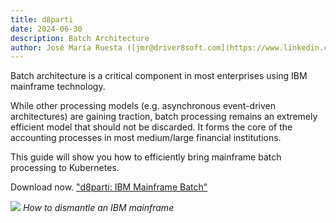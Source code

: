 ```yaml
---
title: d8parti
date: 2024-06-30
description: Batch Architecture
author: José María Ruesta ([jmr@driver8soft.com](https://www.linkedin.com/in/jos%C3%A9-mar%C3%ADa-ruesta-662a8aa8/))
---
```


Batch architecture is a critical component in most enterprises using IBM mainframe technology.

While other processing models (e.g. asynchronous event-driven architectures) are gaining traction, batch processing remains an extremely efficient model that should not be discarded. It forms the core of the accounting processes in most medium/large financial institutions.

This guide will show you how to efficiently bring mainframe batch processing to Kubernetes.

Download now. ["d8parti: IBM Mainframe Batch"](/img/others/D8parti-en-v1.pdf) 

![](/img/others/d8parti.jpeg)
_How to dismantle an IBM mainframe_

